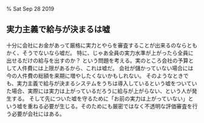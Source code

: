 % Sat Sep 28 2019

## 実力主義で給与が決まるは嘘

十分に会社にお金があって厳格に実力とやらを審査することが出来るのならともかく、そうでないなら嘘だ。
特に、じゃあ全員の実力水準が上がったら全員に出せるだけの給与を出すのか？ という問題を考える。実のところ会社の予算として人件費には上限があるから、これは嘘だ。
会社が儲かっていない場合には今の人件費の総額を来期に増やしたくないかもしれない。
そのようなときでも、実力主義で給与が決まるシステムをうちは導入しているという嘘をついていた場合、実際には実力は上がっているだろうに給与が上がらない、という人が発生する。
そして先についた嘘を守るために「お前の実力は上がっていない」という嘘を重ねる必要が生じる。そのためにも厳密ではなく不透明な評価審査を行う必要が会社にはある。
